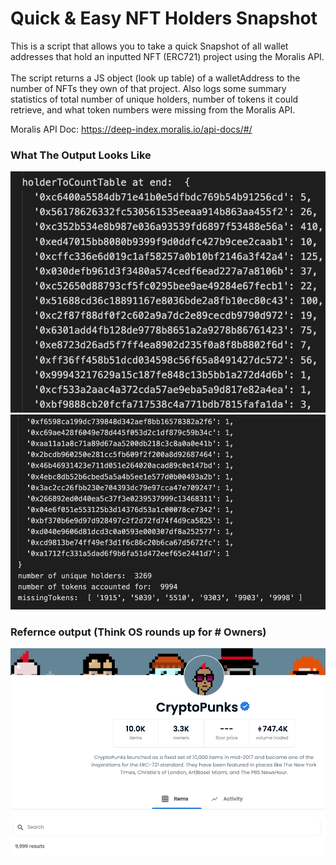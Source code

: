 # Quick & Easy NFT Holders Snapshot

This is a script that allows you to take a quick Snapshot of all wallet addresses that hold an inputted NFT (ERC721) project using the Moralis API. 
<br><br>
The script returns a JS object (look up table) of a walletAddress to the number of NFTs they own of that project. Also logs some summary statistics of total number of unique holders, number of tokens it could retrieve, and what token numbers were missing from the Moralis API.

Moralis API Doc:
https://deep-index.moralis.io/api-docs/#/


### What The Output Looks Like
![img1](./images/output0.png)
![img2](./images/output1.png)
### Refernce output (Think OS rounds up for # Owners)
![img3](./images/cpOs.png)